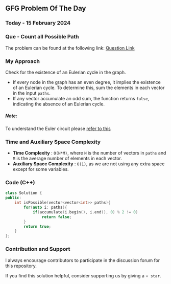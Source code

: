 ## GFG Problem Of The Day

### Today - 15 February 2024
### Que - Count all Possible Path
The problem can be found at the following link: [Question Link](https://www.geeksforgeeks.org/problems/castle-run3644/1)

### My Approach
Check for the existence of an Eulerian cycle in the graph. 
- If every node in the graph has an even degree, it implies the existence of an Eulerian cycle. To determine this, sum the elements in each vector in the input `paths`. 
- If any vector accumulate an odd sum, the function returns `false`, indicating the absence of an Eulerian cycle.

##### Note:
To understand the Euler circuit please [refer to this](https://www.youtube.com/watch?v=xR4sGgwtR2I)

### Time and Auxiliary Space Complexity

- **Time Complexity** : `O(N*M)`, where `N` is the number of vectors in `paths` and `M` is the average number of elements in each vector.
- **Auxiliary Space Complexity** : `O(1)`, as we are not using any extra space except for some variables.

### Code (C++)

```cpp
class Solution {
public:
    int isPossible(vector<vector<int>> paths){
        for(auto i: paths){
            if(accumulate(i.begin(), i.end(), 0) % 2 != 0)
                return false;
        }
        return true;
    }
};
```

### Contribution and Support

I always encourage contributors to participate in the discussion forum for this repository.

If you find this solution helpful, consider supporting us by giving a `⭐ star`.
